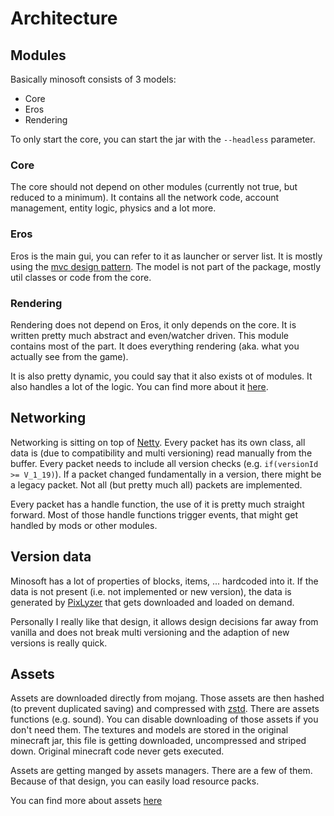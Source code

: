 # Architecture

## Modules

Basically minosoft consists of 3 models:

- Core
- Eros
- Rendering

To only start the core, you can start the jar with the `--headless` parameter.

### Core

The core should not depend on other modules (currently not true, but reduced to a minimum). It contains all the network code,
account management, entity logic, physics and a lot more.

### Eros

Eros is the main gui, you can refer to it as launcher or server list. It is mostly using the [mvc design pattern](https://en.wikipedia.org/wiki/Model%E2%80%93view%E2%80%93controller).
The model is not part of the package, mostly util classes or code from the core.

### Rendering

Rendering does not depend on Eros, it only depends on the core. It is written pretty much abstract and even/watcher driven.
This module contains most of the part. It does everything rendering (aka. what you actually see from the game).

It is also pretty dynamic, you could say that it also exists ot of modules. It also handles a lot of the logic.
You can find more about it [here](/doc/rendering/ReadMe.md).

## Networking

Networking is sitting on top of [Netty](https://netty.io/).
Every packet has its own class, all data is (due to compatibility and multi versioning) read manually from the buffer.
Every packet needs to include all version checks (e.g. `if(versionId >= V_1_19)`). If a packet changed fundamentally in a version,
there might be a legacy packet. Not all (but pretty much all) packets are implemented.

Every packet has a handle function, the use of it is pretty much straight forward. Most of those handle functions trigger events,
that might get handled by mods or other modules.

## Version data

Minosoft has a lot of properties of blocks, items, ... hardcoded into it. If the data is not present (i.e. not implemented or new version),
the data is generated by [PixLyzer](https://gitlab.bixilon.de/bixilon/pixlyzer) that gets downloaded and loaded on demand.

Personally I really like that design, it allows design decisions far away from vanilla and does not break multi versioning and the adaption of new versions is really quick.

## Assets

Assets are downloaded directly from mojang. Those assets are then hashed (to prevent duplicated saving) and compressed with
[zstd](https://en.wikipedia.org/wiki/Zstd). There are assets functions (e.g. sound). You can disable downloading of those assets
if you don't need them. The textures and models are stored in the original minecraft jar, this file is getting downloaded,
uncompressed and striped down. Original minecraft code never gets executed.

Assets are getting manged by assets managers. There are a few of them. Because of that design, you can easily load resource packs.

You can find more about assets [here](/doc/Assets.md)
